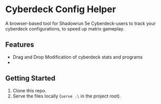 # Cyberdeck Config Helper

A browser-based tool for Shadowrun 5e Cyberdeck-users to track your cyberdeck configurations, to speed up matrix gameplay.


## Features
- Drag and Drop Modification of cyberdeck stats and programs
-

## Getting Started
1. Clone this repo.
2. Serve the files locally (`serve .\` in the project root).

